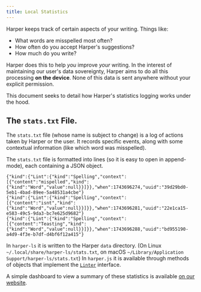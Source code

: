 ```yaml
---
title: Local Statistics
---
```


Harper keeps track of certain aspects of your writing.
Things like:

- What words are misspelled most often?
- How often do you accept Harper's suggestions?
- How much do you write?

Harper does this to help _you_ improve _your_ writing.
In the interest of maintaining our user's data sovereignty, Harper aims to do all this processing __on the device__.
None of this data is sent anywhere without your explicit permission.

This document seeks to detail how Harper's statistics logging works under the hood.

## The `stats.txt` File.

The `stats.txt` file (whose name is subject to change) is a log of actions taken by Harper or the user.
It records specific events, along with some contextual information (like which word was misspelled).

The `stats.txt` file is formatted into lines (so it is easy to open in append-mode), each containing a JSON object.

```
{"kind":{"Lint":{"kind":"Spelling","context":[{"content":"mispelled","kind":{"kind":"Word","value":null}}]}},"when":1743696274,"uuid":"39d29bd0-5eb1-4bad-89ee-5a48531a4cbe"}
{"kind":{"Lint":{"kind":"Spelling","context":[{"content":"isnt","kind":{"kind":"Word","value":null}}]}},"when":1743696281,"uuid":"22e1ca15-e583-49c5-9da3-bc7e625d9682"}
{"kind":{"Lint":{"kind":"Spelling","context":[{"content":"Teasting","kind":{"kind":"Word","value":null}}]}},"when":1743696288,"uuid":"bd955190-a4d9-4f3e-b7df-d4bf6f12a415"}
```

In `harper-ls` it is written to the Harper `data` directory. (On Linux `~/.local/share/harper-ls/stats.txt`, on macOS `~/Library/Application Support/harper-ls/stats.txt`)
In `harper.js` it is available through methods of objects that implement the [`Linter`](/docs/harperjs/ref/harper.js.linter.html) interface.

A simple dashboard to view a summary of these statistics is available [on our website](/stats).
